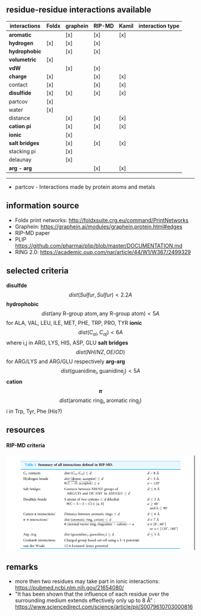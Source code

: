 

## residue-residue interactions available
|interactions|     Foldx | graphein | RIP-MD | Kamil | interaction type |
|-------|-----------|----------|--------|-------|-----------------------|
|**aromatic**|        | [x]        | [x] | [x]   |                      |
|**hydrogen**| [x]     |     [x]    | [x] | |    |
|**hydrophobic**|      |   [x]     | [x]   |  |   |
|**volumetric**|  [x]  |          | | |  |
|**vdW**|              | [x]      | [x] | | 
|**charge**| [x]       |           | [x] | [x] | |
|contact| [x]      |           | [x] | [x] | |
|**disulfide**| [x]    |  [x]       |  [x] | [x] | |
|partcov| [x]      |          | | |
|water| [x]        |           | | |
|distance|      |   [x]         |  [x] | [x] | |
|**cation pi**|      |    [x]        | [x] | [x] | |
|**ionic**|      |        [x]    | | |
|**salt bridges**|   |    [x]         | [x] | [x] | |
|stacking pi |    |     [x]         | | |
|delaunay     |    |        [x]     | | |
|**arg - arg**|       |            |  [x] | [x] |
--------------------------------------


* partcov -  Interactions made by protein atoms and metals


## information source
* Foldx print networks:  http://foldxsuite.crg.eu/command/PrintNetworks
* Graphein: https://graphein.ai/modules/graphein.protein.html#edges
* RIP-MD paper
* PLIP https://github.com/pharmai/plip/blob/master/DOCUMENTATION.md
* RING 2.0: https://academic.oup.com/nar/article/44/W1/W367/2499329

## selected criteria
**disulfde**   $$dist(Sulfur, Sulfur) < 2.2 A$$
**hydrophobic** $$dist(\text{any R-group atom}, \text{any R-group atom} ) < 5 A$$ for ALA, VAL, LEU, ILE, MET, PHE, TRP, PRO, TYR
**ionic** $$dist(C_{\alpha i}, C_{\alpha j} ) < 6 A$$  where i,j in  ARG, LYS, HIS, ASP, GLU
**salt bridges** $$dist(NH/NZ, OE/OD)$$ for ARG/LYS and ARG/GLU respectively
**arg-arg** $$dist(\text{guanidine}_i, \text{guanidine}_j) < 5 A$$
**cation $$\pi$$** $$dist(\text{aromatic ring}_i, \text{aromatic ring}_j)$$ i in Trp, Tyr, Phe (His?)


## resources
#### RIP-MD criteria
![RIP-MD](img/RIP_MD_eq_table.png)


## remarks
- more then two residues may take part in ionic interactions: https://pubmed.ncbi.nlm.nih.gov/21654080/
- "It has been shown that the influence of each residue over the surrounding medium extends effectively only up to 8 Å" : https://www.sciencedirect.com/science/article/pii/S0079610703000816
